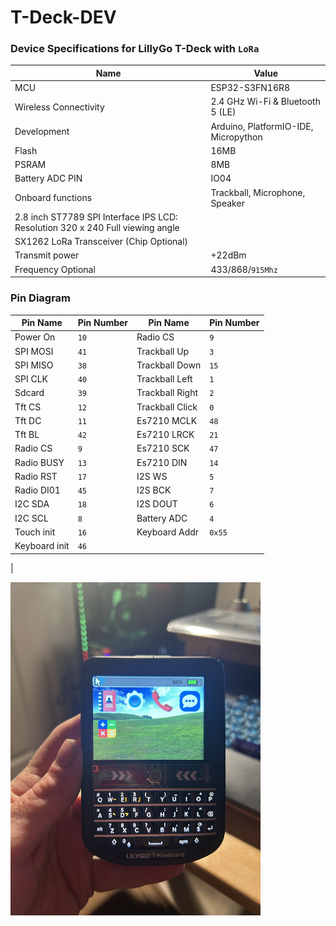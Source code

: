 # T-Deck-DEV

### Device Specifications for LillyGo T-Deck with `LoRa`

| Name                                                                           | Value                                |
| ------------------------------------------------------------------------------ | ------------------------------------ |
| MCU                                                                            | ESP32-S3FN16R8                       |
| Wireless Connectivity                                                          | 2.4 GHz Wi-Fi & Bluetooth 5 (LE)     |
| Development                                                                    | Arduino, PlatformIO-IDE, Micropython |
| Flash                                                                          | 16MB                                 |
| PSRAM                                                                          | 8MB                                  |
| Battery ADC PIN                                                                | IO04                                 |
| Onboard functions                                                              | Trackball, Microphone, Speaker       |
| 2.8 inch ST7789 SPI Interface IPS LCD: Resolution 320 x 240 Full viewing angle |
| SX1262 LoRa Transceiver (Chip Optional)                                        |
| Transmit power                                                                 | +22dBm                               |
| Frequency Optional                                                             | 433/868/`915Mhz`                     |

### Pin Diagram

| Pin Name      | Pin Number | Pin Name        | Pin Number |
| ------------- | ---------- | --------------- | ---------- |
| Power On      | `10`       | Radio CS        | `9`        |
| SPI MOSI      | `41`       | Trackball Up    | `3`        |
| SPI MISO      | `38`       | Trackball Down  | `15`       |
| SPI CLK       | `40`       | Trackball Left  | `1`        |
| Sdcard        | `39`       | Trackball Right | `2`        |
| Tft CS        | `12`       | Trackball Click | `0`        |
| Tft DC        | `11`       | Es7210 MCLK     | `48`       |
| Tft BL        | `42`       | Es7210 LRCK     | `21`       |
| Radio CS      | `9`        | Es7210 SCK      | `47`       |
| Radio BUSY    | `13`       | Es7210 DIN      | `14`       |
| Radio RST     | `17`       | I2S WS          | `5`        |
| Radio DI01    | `45`       | I2S BCK         | `7`        |
| I2C SDA       | `18`       | I2S DOUT        | `6`        |
| I2C SCL       | `8`        | Battery ADC     | `4`        |
| Touch init    | `16`       | Keyboard Addr   | `0x55`     |
| Keyboard init | `46`       |

|

<img src="assets/IMG_4620.jpg" width=400px />
